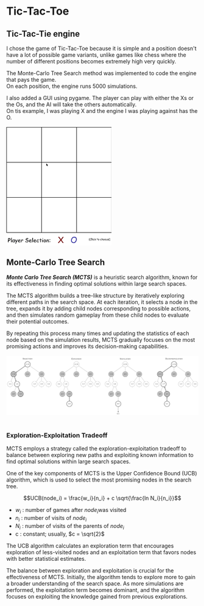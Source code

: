 # Tic-Tac-Toe
## Tic-Tac-Tie engine

I chose the game of Tic-Tac-Toe because it is simple and a position doesn't have a lot of possible game variants, unlike games like chess where the number of different positions becomes extremely high very quickly. 

The Monte-Carlo Tree Search method was implemented to code the engine that pays the game. <br>
On each position, the engine runs 5000 simulations.

I also added a GUI using pygame. The player can play with either the Xs or the Os, and the AI will take the others automatically. <br>
On tis example, I was playing X and the engine I was playing against has the O.</br> </br>
![gui](/assets/gif/game.gif)

## Monte-Carlo Tree Search

**_Monte Carlo Tree Search (MCTS)_** is a heuristic search algorithm, known for its effectiveness in finding optimal solutions within large search spaces. <br/>

The MCTS algorithm builds a tree-like structure by iteratively exploring different paths in the search space. At each iteration, it selects a node in the tree, expands it by adding child nodes corresponding to possible actions, and then simulates random gameplay from these child nodes to evaluate their potential outcomes.

By repeating this process many times and updating the statistics of each node based on the simulation results, MCTS gradually focuses on the most promising actions and improves its decision-making capabilities. <br/><br/>
![mcts](assets/images/mcts.png) <br/><br/>

### Exploration-Exploitation Tradeoff

MCTS employs a strategy called the exploration-exploitation tradeoff to balance between exploring new paths and exploiting known information to find optimal solutions within large search spaces.

One of the key components of MCTS is the Upper Confidence Bound (UCB) algorithm, which is used to select the most promising nodes in the search tree. 

$$UCB(node_i) = \frac{w_i}{n_i} + c \sqrt{\frac{ln N_i}{n_i}}$$ 
- $w_i$ : number of games after $node_i$was visited
- $n_i$ : number of visits of $node_i$
- $N_i$ : number of visits of the parents of $node_i$
- c : constant; usually, $c = \sqrt{2}$

The UCB algorithm calculates an exploration term that encourages exploration of less-visited nodes and an exploitation term that favors nodes with better statistical estimates.

The balance between exploration and exploitation is crucial for the effectiveness of MCTS. Initially, the algorithm tends to explore more to gain a broader understanding of the search space. As more simulations are performed, the exploitation term becomes dominant, and the algorithm focuses on exploiting the knowledge gained from previous explorations.
